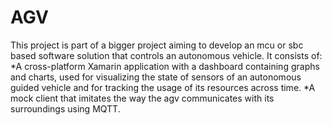 # AGV

This project is part of a bigger project aiming to develop an mcu or sbc based software solution that controls an autonomous vehicle.
It consists of:
  *A cross-platform Xamarin application with a dashboard containing graphs and charts, used for visualizing the state of sensors of an autonomous guided vehicle and for tracking the usage of its resources across time. 
  *A mock client that imitates the way the agv communicates with its surroundings using MQTT.
